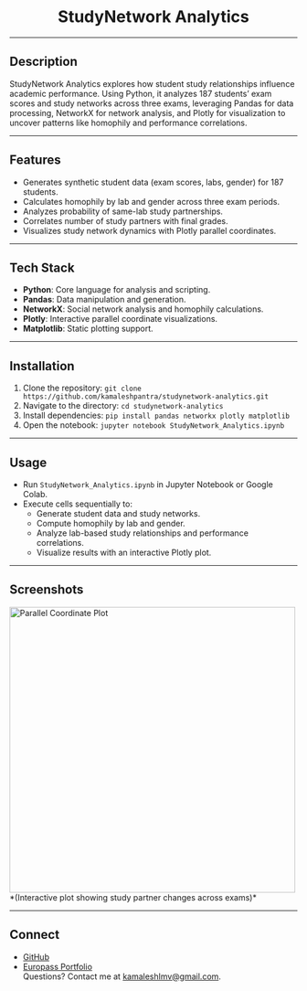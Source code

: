 <div align="center">
  <h1>StudyNetwork Analytics</h1>
</div>

---

## Description
StudyNetwork Analytics explores how student study relationships influence academic performance. Using Python, it analyzes 187 students’ exam scores and study networks across three exams, leveraging Pandas for data processing, NetworkX for network analysis, and Plotly for visualization to uncover patterns like homophily and performance correlations.

---

## Features
- Generates synthetic student data (exam scores, labs, gender) for 187 students.
- Calculates homophily by lab and gender across three exam periods.
- Analyzes probability of same-lab study partnerships.
- Correlates number of study partners with final grades.
- Visualizes study network dynamics with Plotly parallel coordinates.

---

## Tech Stack
- **Python**: Core language for analysis and scripting.
- **Pandas**: Data manipulation and generation.
- **NetworkX**: Social network analysis and homophily calculations.
- **Plotly**: Interactive parallel coordinate visualizations.
- **Matplotlib**: Static plotting support.

---

## Installation
1. Clone the repository: `git clone https://github.com/kamaleshpantra/studynetwork-analytics.git`
2. Navigate to the directory: `cd studynetwork-analytics`
3. Install dependencies: `pip install pandas networkx plotly matplotlib`
4. Open the notebook: `jupyter notebook StudyNetwork_Analytics.ipynb`

---

## Usage
- Run `StudyNetwork_Analytics.ipynb` in Jupyter Notebook or Google Colab.
- Execute cells sequentially to:
  - Generate student data and study networks.
  - Compute homophily by lab and gender.
  - Analyze lab-based study relationships and performance correlations.
  - Visualize results with an interactive Plotly plot.

---

## Screenshots
<img src="parallel_coordinates.png" alt="Parallel Coordinate Plot" width="500"/>  
*(Interactive plot showing study partner changes across exams)*

---

## Connect
- [GitHub](https://github.com/kamaleshpantra)
- [Europass Portfolio](http://europa.eu/europass/eportfolio/api/eprofile/shared-profile/kamalesh-pantra/e5d18ee5-da11-4ad2-bb4f-890d59ff8aa6?view=html)  
Questions? Contact me at [kamaleshlmv@gmail.com](mailto:kamaleshlmv@gmail.com).
